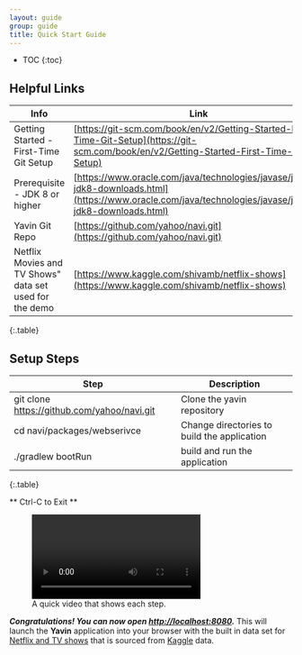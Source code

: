 ```yaml
---
layout: guide
group: guide
title: Quick Start Guide
---
```


* TOC
{:toc}

## Helpful Links

| Info                     |  Link  |
|---------------------------------|--------|
| Getting Started - First-Time Git Setup  | [https://git-scm.com/book/en/v2/Getting-Started-First-Time-Git-Setup](https://git-scm.com/book/en/v2/Getting-Started-First-Time-Git-Setup) |
| Prerequisite - JDK 8 or higher  |  [https://www.oracle.com/java/technologies/javase/javase-jdk8-downloads.html](https://www.oracle.com/java/technologies/javase/javase-jdk8-downloads.html) |
| Yavin Git Repo  |  [https://github.com/yahoo/navi.git](https://github.com/yahoo/navi.git) |
| Netflix Movies and TV Shows" data set used for the demo | [https://www.kaggle.com/shivamb/netflix-shows](https://www.kaggle.com/shivamb/netflix-shows) |
{:.table}

## Setup Steps

| Step                            | Description |
|---------------------------------|-------------|
| git clone https://github.com/yahoo/navi.git | Clone the yavin repository |
| cd navi/packages/webserivce                 | Change directories to build the application |
| ./gradlew bootRun                           | build and run the application |
{:.table}

** Ctrl-C to Exit **

<figure>
    <video controls> <source src="/assets/images/QS_installation_and_run.mp4" type="video/mp4"></video>
    <figcaption>A quick video that shows each step.</figcaption>
</figure>

***Congratulations!  You can now open [http://localhost:8080](http://localhost:8080).*** This will launch the **Yavin** application into your browser with the built in data set for [Netflix and TV shows](https://www.kaggle.com/shivamb/netflix-shows) that is sourced from [Kaggle](https://www.kaggle.com/) data.
